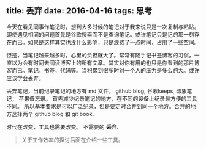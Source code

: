 title: 丢弃
date: 2016-04-16
tags: 思考
---

今天在看见同事作笔记时，想到大多时候的笔记对于我来说只是一次复制与粘贴。即使遇见相同的问题首先是谷歌搜索而不是查询笔记。或许笔记只是记的那一刻存在而已。如果是这样其实也没什么影响，只是浪费了一点时间，占用了一些空间。

但是，当笔记越来越多时，心里的负担就大了。常常有随手记书签博客的习惯，一直以为会有时间去阅读博客上的所有文章。其实对你有用的也只是你看到的那片博客而已。笔记，书签，代码等。当积累到很多时对一个人的压力是多么的大。或许应该学会丢弃。

丢弃笔记，当前纪录笔记的地方有 md 文件， github blog, 谷歌keeps, 印象笔记， 苹果备忘录。 首先减少纪录笔记的地方，在不同的设备上纪录最方便的工具不同。 所以基本要求是可以广泛纪录，但是要定时合并到同一个地方。合并的地方选择两个 github blog 和 git book.

时代在改变，工具也需要改变。 不需要的 **丢弃**.

> 关于工作效率的探讨后面在介绍一些工具。
